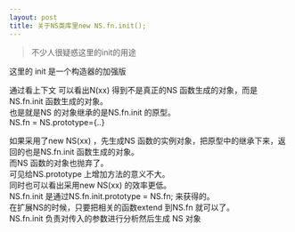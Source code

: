```yaml
---
layout: post
title: 关于NS类库里new NS.fn.init();
---
```


> 不少人很疑惑这里的init的用途

这里的 init 是一个构造器的加强版

通过看上下文
可以看出N(xx) 得到不是真正的NS 函数生成的对象，而是NS.fn.init 函数生成的对象。  
也是就是NS 的对象继承的是NS.fn.init 的原型。  
NS.fn = NS.prototype={..}

如果采用了new NS(xx) ，先生成NS 函数的实例对象，把原型中的继承下来，返回的也是NS.fn.init 函数生成的对象。  
而NS 函数的对象也抛弃了。  
可见给NS.prototype 上增加方法的意义不大。  
同时也可以看出采用new NS(xx) 的效率更低。  
NS.fn.init 是通过NS.fn.init.prototype = NS.fn; 来获得的。  
在扩展NS的时候，只要把相关的函数extend 到NS.fn 就可以了。  
NS.fn.init 负责对传入的参数进行分析然后生成 NS 对象
